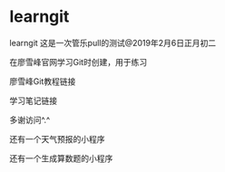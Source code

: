 # learngit
learngit   这是一次管乐pull的测试@2019年2月6日正月初二

在廖雪峰官网学习Git时创建，用于练习

廖雪峰Git教程链接

学习笔记链接

多谢访问^.^ 

还有一个天气预报的小程序

还有一个生成算数题的小程序
